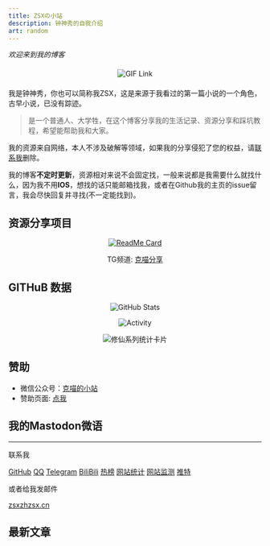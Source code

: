 ```yaml
---
title: ZSXの小站
description: 钟神秀的自我介绍
art: random
---
```

*欢迎来到我的博客*

<hello />

<aplayer server="netease" type="playlist" id="13681647281" />

<div style="text-align: center; margin: 20px 0;">
  <a href="https://thinking.zhzsx.cn/">
    <img
      src="https://media.giphy.com/media/SWoSkN6DxTszqIKEqv/giphy.gif"
      alt="GIF Link"
      height="275"
      style="max-width: 100%; height: auto; display: inline-block;"
    />
  </a>
</div>

我是钟神秀，你也可以简称我ZSX，这是来源于我看过的第一篇小说的一个角色，古早小说，已没有踪迹。

> 是一个普通人、大学牲，在这个博客分享我的生活记录、资源分享和踩坑教程，希望能帮助我和大家。

我的资源来自网络，本人不涉及破解等领域，如果我的分享侵犯了您的权益，请[联系我](mailto:zsx@zhzsx.cn)删除。

我的博客**不定时更新**，资源相对来说不会固定找，一般来说都是我需要什么就找什么，因为我不用**IOS**，想找的话只能邮箱找我，或者在Github我的主页的issue留言，我会尽快回复并寻找(不一定能找到)。

## 资源分享项目

<p align="center">
  <a href="https://github.com/Kemeow815/kemiaofx">
    <img src="https://readme.kemeow.top/api/pin/?username=Kemeow815&repo=kemiaofx&theme=dark" alt="ReadMe Card" />
  </a>
</p>

<p align="center">
  TG频道: <a href="https://t.me/kemiaofx_me">克喵分享</a>
</p>

## GITHuB 数据

<div align="center">
  <img src="https://readme.kemeow.top/api/?username=zsxjun&show_icons=true&title_color=fff&icon_color=79ff97&text_color=9f9f9f&bg_color=151515" alt="GitHub Stats" />
</div>

<p align="center">
    <img src="https://activity.kemeow.top/graph?username=zsxjun&theme=github-compact&custom_title=Activity&radius=30&height=250" alt="Activity">
</p>

<div align="center">
  <img
    src="https://github-immortality.vercel.app/api?username=zsxjun&theme=github-compact&custom_title=Immortality&radius=30&height=300"
    alt="修仙系列统计卡片"
    style="max-width: 100%; height: auto;"
  />
</div>

## 赞助

- 微信公众号：[克喵的小站](https://wechat.kemeow.top/)
- 赞助页面: [点我](https://qr-pay.kemeow.top/)

<!-- Skills: {JavaScript} {TypeScript} {React} {Vue} {Nuxt} {Vite} {Vitest} {VueUse} {NodeJS} {UnoCSS}`<br>`
Learning: {Next} {Electron} {D3}`<br>` -->
## 我的Mastodon微语

<mastodon />

<div flex-auto />

---

联系我

<p flex="~ gap-2 wrap" class="mt--2!">
  <a href="https://github.com/zsxjun" target="_blank"><span op75 i-simple-icons-github /> GitHub</a>
  <!-- <a href="" title="chilie0321"><span op75 i-simple-icons-wechat /> WeChat</a> -->
  <a href="" title="3149161770"><span op75 i-simple-icons-tencentqq /> QQ</a>
  <a href="https://t.me/zhzsx_me" target="_blank"><span op75 i-simple-icons-telegram /> Telegram</a>
  <a href="https://space.bilibili.com/3546643173477234" target="_blank"><span op75 i-simple-icons-bilibili /> BiliBili</a>
  <a href="https://hot-list.zhzsx.cn" target="_blank"><span op75 i-simple-icons-rss /> 热榜</a>
  <a href="https://umami.zhzsx.cn" target="_blank"><span op75 i-simple-icons-googleanalytics /> 网站统计</a>
  <a href="https://status.zhzsx.cn" target="_blank"><span op75 i-simple-icons-statuspage /> 网站监测</a>
  <a href="https://x.com/kemiaojun" target="_blank"><span op75 i-simple-icons-twitter /> 推特</a>
</p>

或者给我发邮件

<a href="mailto:zsx@zhzsx.cn" font-mono>zsx<span i-carbon-at/>zhzsx.cn</a>
 <!-- / <a href="mailto:programingwithli@gmail.com" font-mono>programingwithli<span i-carbon-at/>gmail.com</a> -->

<div flex-auto />

## 最新文章

<ListPosts type="all" :limit="5" />
